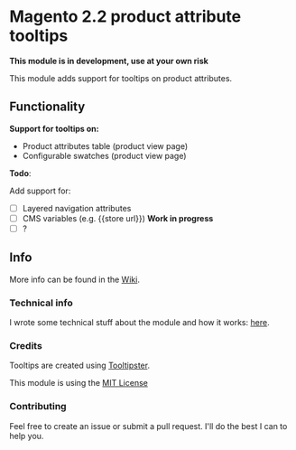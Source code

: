 # Magento 2.2 product attribute tooltips

**This module is in development, use at your own risk**

This module adds support for tooltips on product attributes.

## Functionality

**Support for tooltips on:**
- Product attributes table (product view page)
- Configurable swatches (product view page)

**Todo**:

Add support for:
- [ ] Layered navigation attributes
- [ ] CMS variables (e.g. {{store url}}) **Work in progress**
- [ ] ?

## Info

More info can be found in the [Wiki](https://github.com/Spaggel/Tooltip/wiki).

### Technical info

I wrote some technical stuff about the module and how it works: [here](https://github.com/Spaggel/Tooltip/wiki/Technical-details).

### Credits

Tooltips are created using [Tooltipster](http://iamceege.github.io/tooltipster/).

This module is using the [MIT License](https://github.com/Spaggel/Tooltip/blob/master/LICENSE.md)

### Contributing

Feel free to create an issue or submit a pull request. I'll do the best I can to help you.